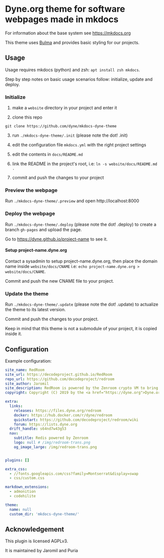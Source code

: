 # Dyne.org theme for software webpages made in mkdocs

For information about the base system see https://mkdocs.org

This theme uses [Bulma](bulma.io) and provides basic styling for our projects.

## Usage

Usage requires mkdocs (python) and zsh: `apt install zsh mkdocs`.

Step by step notes on basic usage scenarios follow: initialize, update and deploy.

### Initialize

1. make a `website` directory in your project and enter it

2. clone this repo

```
git clone https://github.com/dyne/mkdocs-dyne-theme
```

3. run `./mkdocs-dyne-theme/.init` (please note the dot! .init)

4. edit the configuration file `mkdocs.yml` with the right project settings

5. edit the contents in `docs/README.md`

6. link the README in the project's root, i.e: `ln -s website/docs/README.md .`

7. commit and push the changes to your project

### Preview the webpage

Run `./mkdocs-dyne-theme/.preview` and open http://localhost:8000

### Deploy the webpage

Run `./mkdocs-dyne-theme/.deploy` (please note the dot! .deploy) to create a branch `gh-pages` and upload the page.

Go to https://dyne.github.io/project-name to see it.

#### Setup project-name.dyne.org

Contact a sysadmin to setup project-name.dyne.org, then place the domain name inside `website/docs/CNAME` i.e: `echo project-name.dyne.org > website/docs/CNAME`.

Commit and push the new CNAME file to your project.

### Update the theme

Run `./mkdocs-dyne-theme/.update` (please note the dot! .update) to actualize the theme to its latest version.

Commit and push the changes to your project.

Keep in mind that this theme is not a submodule of your project, it is copied inside it.


## Configuration

Example configuration:
```yml
site_name: RedRoom
site_url: https://decodeproject.github.io/RedRoom
repo_url: https://github.com/decodeproject/redroom
site_author: Jaromil
site_description: RedRoom is powered by the Zenroom crypto VM to bring easy to use yet advanced cryptographic functionalities for Redis.
copyright: Copyright (C) 2019 by the <a href="https://dyne.org">Dyne.org foundation</a>. The source code is licensed <a href="https://www.gnu.org/licenses/agpl-3.0.en.html">AGPLv3</a>.

extra:
  links:
    releases: https://files.dyne.org/redroom
    docker: https://hub.docker.com/r/dyne/redroom
	quickstart: https://github.com/decodeproject/redroom/wiki
	forum: https://lists.dyne.org
  drift_handle: s64nd7w43g53
  nav:
    subtitle: Redis powered by Zenroom
    logo: null # /img/redroom-trans.png
    og_image_large: /img/redroom-trans.png


plugins: []

extra_css:
  - //fonts.googleapis.com/css?family=Montserrat&display=swap
  - css/custom.css

markdown_extensions:
  - admonition
  - codehilite

theme:
  name: null
  custom_dir: 'mkdocs-dyne-theme/'
```

## Acknowledgement

This plugin is licensed AGPLv3.

It is maintained by Jaromil and Puria
